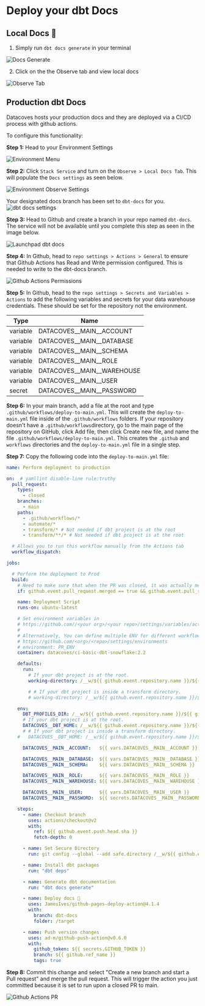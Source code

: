 # Deploy your dbt Docs

## Local Docs 📖
1. Simply run `dbt docs generate` in your terminal 
   
![Docs Generate](assets/migration_docs_generate.png)

2. Click on the the Observe tab and view local docs
   
![Observe Tab](./assets/migration_observe_dbt_docs.png)

## Production dbt Docs 

Datacoves hosts your production docs and they are deployed via a CI/CD process with github actions. 

To configure this functionality:

**Step 1:** Head to your Environment Settings 

![Environment Menu](./assets/migration_environments.gif)

**Step 2:** Click `Stack Service` and turn on the `Observe > Local Docs Tab`. This will populate the `Docs settings` as seen below.

![Environment Observe Settings](./assets/migration_environment_observe_settings.gif)

Your designated docs branch has been set to `dbt-docs` for you. 
![dbt docs settings](./assets/migration_environment_dbt_docs.png)

**Step 3:** Head to Github and create a branch in your repo named `dbt-docs`. 
The service will not be available until you complete this step as seen in the image below.

![Launchpad dbt docs](./assets/migration_launchpad_dbt_docs.png)

**Step 4:** In Github, head to `repo settings > Actions > General` to ensure that Github Actions has Read and Write permission configured. This is needed to write to the dbt-docs branch. 

![Github Actions Permissions](assets/migration_github_actions_permissions.png)

**Step 5:** In Github, head to the `repo settings > Secrets and Variables > Actions` to add the following variables and secrets for your data warehouse credentials. These should be set for the repository not the environment.

| Type     | Name                               |
|----------|------------------------------------|
| variable | DATACOVES__MAIN__ACCOUNT           |
| variable | DATACOVES__MAIN__DATABASE          |
| variable | DATACOVES__MAIN__SCHEMA            |
| variable | DATACOVES__MAIN__ROLE              |
| variable | DATACOVES__MAIN__WAREHOUSE         |
| variable | DATACOVES__MAIN__USER              |
| secret   | DATACOVES__MAIN__PASSWORD          |

**Step 6:** In your main branch, add a file at the root and type `.github/workflows/deploy-to-main.yml`. This will create the `deploy-to-main.yml` file inside of the `.github/workflows` folders. If your repository doesn't have a `.github/workflows`directory, go to the main page of the repository on GitHub, click Add file, then click Create new file, and name the file `.github/workflows/deploy-to-main.yml`. This creates the `.github` and `workflows` directories and the `deploy-to-main.yml` file in a single step.

**Step 7:** Copy the following code into the `deploy-to-main.yml` file:

```yml
name: Perform deployment to production

on:  # yamllint disable-line rule:truthy
  pull_request:
    types:
      - closed
    branches:
      - main
    paths:
      - .github/workflows/*
      - automate/*
      - transform/* # Not needed if dbt project is at the root
      - transform/**/* # Not needed if dbt project is at the root

  # Allows you to run this workflow manually from the Actions tab
  workflow_dispatch:

jobs:

  # Perform the deployment to Prod
  build:
    # Need to make sure that when the PR was closed, it was actually merged.
    if: github.event.pull_request.merged == true && github.event.pull_request.base.ref == 'main'

    name: Deployment Script
    runs-on: ubuntu-latest

    # Set environment variables in
    # https://github.com//<your org>/<your repo>/settings/variables/actions
    #
    # Alternatively, You can define multiple ENV for different workflows.
    # https://github.com/<org>/<repo>/settings/environments
    # environment: PR_ENV
    container: datacoves/ci-basic-dbt-snowflake:2.2

    defaults:
      run:
        # If your dbt project is at the root.
        working-directory: /__w/${{ github.event.repository.name }}/${{ github.event.repository.name }} 

        # # If your dbt project is inside a transform directory.
        # working-directory: /__w/${{ github.event.repository.name }}/${{ github.event.repository.name }}/transform 

    env:
      DBT_PROFILES_DIR: /__w/${{ github.event.repository.name }}/${{ github.event.repository.name }}/automate/dbt
      # If your dbt project is at the root.
      DATACOVES__DBT_HOME: /__w/${{ github.event.repository.name }}/${{ github.event.repository.name }} 
      # # If your dbt project is inside a transform directory.
    #   DATACOVES__DBT_HOME: /__w/${{ github.event.repository.name }}/${{ github.event.repository.name }}/transform 

      DATACOVES__MAIN__ACCOUNT:   ${{ vars.DATACOVES__MAIN__ACCOUNT }}

      DATACOVES__MAIN__DATABASE:  ${{ vars.DATACOVES__MAIN__DATABASE }}
      DATACOVES__MAIN__SCHEMA:    ${{ vars.DATACOVES__MAIN__SCHEMA }}

      DATACOVES__MAIN__ROLE:      ${{ vars.DATACOVES__MAIN__ROLE }}
      DATACOVES__MAIN__WAREHOUSE: ${{ vars.DATACOVES__MAIN__WAREHOUSE }}

      DATACOVES__MAIN__USER:      ${{ vars.DATACOVES__MAIN__USER }}
      DATACOVES__MAIN__PASSWORD:  ${{ secrets.DATACOVES__MAIN__PASSWORD }}

    steps:
      - name: Checkout branch
        uses: actions/checkout@v2
        with:
          ref: ${{ github.event.push.head.sha }}
          fetch-depth: 0

      - name: Set Secure Directory
        run: git config --global --add safe.directory /__w/${{ github.event.repository.name }}/${{ github.event.repository.name }}

      - name: Install dbt packages
        run: "dbt deps"

      - name: Generate dbt documentation
        run: "dbt docs generate"

      - name: Deploy docs 🚀
        uses: JamesIves/github-pages-deploy-action@4.1.4
        with:
          branch: dbt-docs
          folder: /target

      - name: Push version changes
        uses: ad-m/github-push-action@v0.6.0
        with:
          github_token: ${{ secrets.GITHUB_TOKEN }}
          branch: ${{ github.ref_name }}
          tags: true
```
**Step 8:** Commit this change and select "Create a new branch and start a Pull request" and merge the pull request. This will trigger the action you just committed because it is set to run upon a closed PR to main. 

![Github Actions PR ](assets/migration_github_actions_pr.png)

